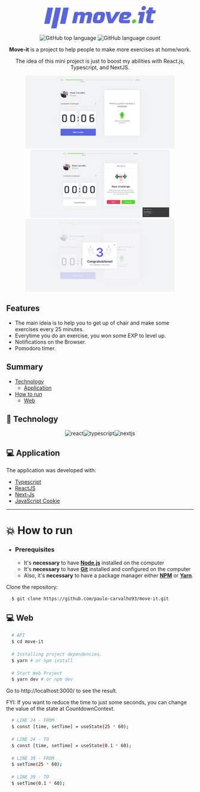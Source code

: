 <div align="center">

<p align="center">
  <img alt="screenshot" src="./src/assets/logo-moveit.svg" width="300px" />
<p>

<p align="center">
  <img alt="GitHub top language" src="https://img.shields.io/github/languages/top/paulo-carvalho93/github-explorer">
  <img alt="GitHub language count" src="https://img.shields.io/github/languages/count/paulo-carvalho93/github-explorer">
</p>

**Move-it** is a project to help people to make more exercises at home/work.


The idea of this mini project is just to boost my abilities with React.js, Typescript, and NextJS.

<p align="center">
  <img alt="screenshot1" width="400px" src="./.github/assets/move-it-01.png" />
  
  <img alt="screenshot2" width="375px" src="./.github/assets/move-it-02.png" />
  
  <img alt="screenshot3" width="400px" src="./.github/assets/move-it-03.png" />
<p>

</div>

## Features

- The main ideia is to help you to get up of chair and make some exercises every 25 minutes.
- Everytime you do an exercise, you won some EXP to level up.
- Notifications on the Browser.
- Pomodoro timer.

## Summary

- [Technology](#rocket-technology)
  - [Application](#computer-web)
- [How to run](#boom-how-to-run)
  - [Web](#computer-web)


## :rocket: Technology

<div align="center">

![react](https://img.shields.io/badge/react-61dafb?&logoColor=000&style=for-the-badge&logo=react)![typescript](https://img.shields.io/badge/typescript-007acc?&logoColor=FFF&style=for-the-badge&logo=typescript)![nextjs](https://img.shields.io/badge/nextjs-000000?&logoColor=FFF&style=for-the-badge&logo=nextdotjs)

</div>


## :computer: Application

The application was developed with:

- [Typescript](https://www.typescriptlang.org/)
- [ReactJS](https://reactjs.org/)
- [Next-Js](https://nextjs.org/)
- [JavaScript Cookie](https://github.com/js-cookie/js-cookie)


---

# :boom: How to run

- ### **Prerequisites**

  - It's **necessary** to have **[Node.js](https://nodejs.org/en/)** installed on the computer
  - It's **necessary** to have **[Git](https://git-scm.com/)** installed and configured on the computer
  - Also, it's **necessary** to have a package manager either **[NPM](https://www.npmjs.com/)** or **[Yarn](https://yarnpkg.com/)**.

Clone the repository:

```sh
  $ git clone https://github.com/paulo-carvalho93/move-it.git
```

## :computer: Web

```sh
  # API
  $ cd move-it
  
  # Installing project dependencies.
  $ yarn # or npm install

  # Start Web Project
  $ yarn dev # or npm dev

```

Go to http://localhost:3000/ to see the result.


FYI: If you want to reduce the time to just some seconds, you can change the value of the state at CountdownContext. 

```sh
  # LINE 24 - FROM
  $ const [time, setTime] = useState(25 * 60);
  
  # LINE 24 - TO
  $ const [time, setTime] = useState(0.1 * 60);

  # LINE 39 - FROM
  $ setTime(25 * 60);
  
  # LINE 39 - TO
  $ setTime(0.1 * 60);
```
